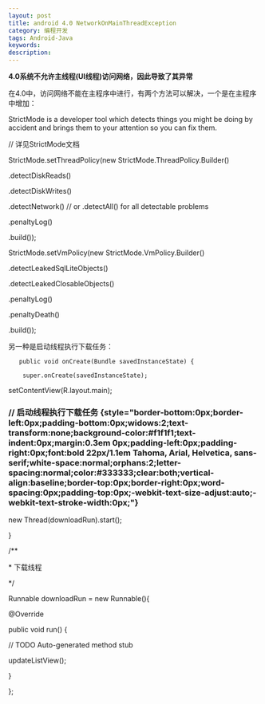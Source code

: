 ```yaml
---
layout: post
title: android 4.0 NetworkOnMainThreadException
category: 编程开发
tags: Android-Java
keywords: 
description: 
---
```


**4.0系统不允许主线程(UI线程)访问网络，因此导致了其异常**

 

在4.0中，访问网络不能在主程序中进行，有两个方法可以解决，一个是在主程序中增加：

StrictMode is a developer tool which detects things you might be doing
by accident and brings them to your attention so you can fix them.

// 详见StrictMode文档

StrictMode.setThreadPolicy(new StrictMode.ThreadPolicy.Builder()

.detectDiskReads()

.detectDiskWrites()

.detectNetwork()   // or .detectAll() for all detectable problems

.penaltyLog()

.build());

StrictMode.setVmPolicy(new StrictMode.VmPolicy.Builder()

.detectLeakedSqlLiteObjects()

.detectLeakedClosableObjects()

.penaltyLog()

.penaltyDeath()

.build());

 

 

另一种是启动线程执行下载任务：

       public void onCreate(Bundle savedInstanceState) {

        super.onCreate(savedInstanceState);

setContentView(R.layout.main);

###          // 启动线程执行下载任务 {style="border-bottom:0px;border-left:0px;padding-bottom:0px;widows:2;text-transform:none;background-color:#f1f1f1;text-indent:0px;margin:0.3em 0px;padding-left:0px;padding-right:0px;font:bold 22px/1.1em Tahoma, Arial, Helvetica, sans-serif;white-space:normal;orphans:2;letter-spacing:normal;color:#333333;clear:both;vertical-align:baseline;border-top:0px;border-right:0px;word-spacing:0px;padding-top:0px;-webkit-text-size-adjust:auto;-webkit-text-stroke-width:0px;"}

new Thread(downloadRun).start();

}

/\*\*

\* 下载线程

\*/

Runnable downloadRun = new Runnable(){

@Override

public void run() {

// TODO Auto-generated method stub

updateListView();

}

};

 








